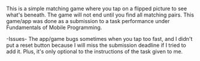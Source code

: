 This is a simple matching game where you tap on a flipped picture to see what's beneath. The game will not end until you find all matching pairs.
This game/app was done as a submission to a task performance under Fundamentals of Mobile Programming.

-Issues-
The app/game bugs sometimes when you tap too fast, and I didn't put a reset button because I will miss the submission deadline if I tried to add it. 
Plus, it's only optional to the instructions of the task given to me.
